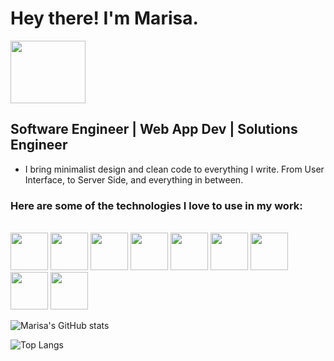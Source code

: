 # Hey there! I'm Marisa. <br>
<img src="https://thumbs.gfycat.com/MinorUnawareAntipodesgreenparakeet-max-1mb.gif" width="120" height="100"/>

## Software Engineer | Web App Dev | Solutions Engineer
  * I bring minimalist design and clean code to everything I write. From User Interface, to Server Side, and everything in between.

### Here are some of the technologies I love to use in my work: 

<br><img src="https://cdn.jsdelivr.net/gh/devicons/devicon/icons/html5/html5-plain-wordmark.svg" width="60" height="60"/>
<img src="https://cdn.jsdelivr.net/gh/devicons/devicon/icons/css3/css3-plain-wordmark.svg" width="60" height="60"/>
<img src="https://cdn.jsdelivr.net/gh/devicons/devicon/icons/javascript/javascript-plain.svg" width="60" height="60"/>
<img src="https://cdn.jsdelivr.net/gh/devicons/devicon/icons/typescript/typescript-plain.svg" width="60" height="60"/>
<img src="https://cdn.jsdelivr.net/npm/devicons@1.8.0/!PNG/react.png" width="60" height="60"/>
<img src="https://cdn.jsdelivr.net/gh/devicons/devicon/icons/python/python-plain.svg" width="60" height="60"/>
<img src="https://cdn.jsdelivr.net/gh/devicons/devicon/icons/django/django-plain.svg" width="60" height="60"/>
<img src="https://cdn.jsdelivr.net/gh/devicons/devicon/icons/git/git-plain-wordmark.svg" width="60" height="60"/>
<img src="https://cdn.jsdelivr.net/gh/devicons/devicon/icons/vscode/vscode-original-wordmark.svg" width="60" height="60"/><br>

![Marisa's GitHub stats](https://github-readme-stats.vercel.app/api?username=marisa-edgar&show_icons=true&theme=tokyonight&layout=compact)

![Top Langs](https://github-readme-stats.vercel.app/api/top-langs/?username=marisa-edgar&show_icons=true&theme=tokyonight&layout=compact)